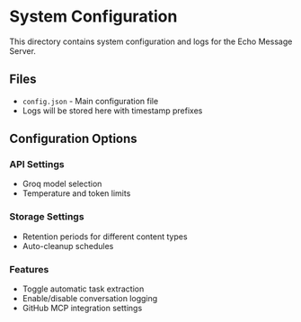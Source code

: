 # System Configuration

This directory contains system configuration and logs for the Echo Message Server.

## Files

- `config.json` - Main configuration file
- Logs will be stored here with timestamp prefixes

## Configuration Options

### API Settings
- Groq model selection
- Temperature and token limits

### Storage Settings
- Retention periods for different content types
- Auto-cleanup schedules

### Features
- Toggle automatic task extraction
- Enable/disable conversation logging
- GitHub MCP integration settings
